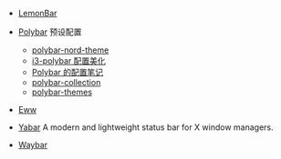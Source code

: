 - [LemonBar](https://github.com/LemonBoy/bar)
- [Polybar](https://github.com/polybar/polybar)
  预设配置
  - [polybar-nord-theme](https://github.com/Yucklys/polybar-nord-theme)
  - [i3-polybar 配置美化](https://eonun.com/posts/af56b769/)
  - [Polybar 的配置笔记](https://guyueshui.github.io/post/polybar-%E7%9A%84%E9%85%8D%E7%BD%AE%E7%AC%94%E8%AE%B0/)
  - [polybar-collection](https://github.com/Murzchnvok/polybar-collection)
  - [polybar-themes](https://github.com/adi1090x/polybar-themes)
- [Eww](https://elkowar.github.io/eww)
- [Yabar](https://github.com/geommer/yabar)
  A modern and lightweight status bar for X window managers.

- [Waybar](https://github.com/Alexays/Waybar)
